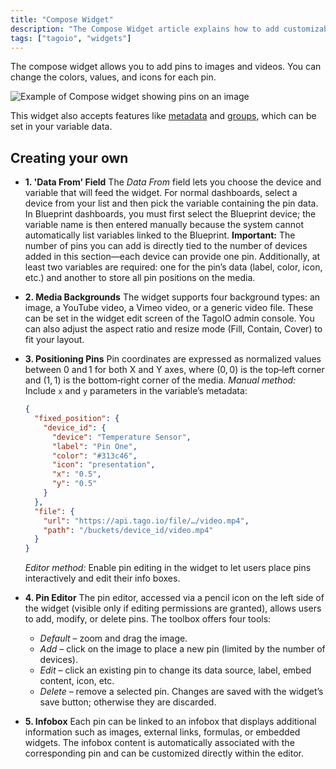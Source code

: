 ```yaml
---
title: "Compose Widget"
description: "The Compose Widget article explains how to add customizable pins to images and videos within TagoIO, including support for metadata and groups. It also outlines the main sections for configuring the widget: data source, media backgrounds, pin positioning, pin editor, and infobox settings."
tags: ["tagoio", "widgets"]
---
```

The compose widget allows you to add pins to images and videos. You can change the colors, values, and icons for each pin.

![Example of Compose widget showing pins on an image](/docs_imagem/tagoio/compose-widget-2.gif)

This widget also accepts features like [metadata](/docs/tagoio/devices/payload-parser/metadata.md) and [groups](/docs/tagoio/devices/grouping-variables.md), which can be set in your variable data.

## Creating your own

- **1. 'Data From' Field**
  The *Data From* field lets you choose the device and variable that will feed the widget. For normal dashboards, select a device from your list and then pick the variable containing the pin data. In Blueprint dashboards, you must first select the Blueprint device; the variable name is then entered manually because the system cannot automatically list variables linked to the Blueprint.
  **Important:** The number of pins you can add is directly tied to the number of devices added in this section—each device can provide one pin. Additionally, at least two variables are required: one for the pin’s data (label, color, icon, etc.) and another to store all pin positions on the media.

- **2. Media Backgrounds**
  The widget supports four background types: an image, a YouTube video, a Vimeo video, or a generic video file. These can be set in the widget edit screen of the TagoIO admin console. You can also adjust the aspect ratio and resize mode (Fill, Contain, Cover) to fit your layout.

- **3. Positioning Pins**
  Pin coordinates are expressed as normalized values between 0 and 1 for both X and Y axes, where (0, 0) is the top‑left corner and (1, 1) is the bottom‑right corner of the media.
  *Manual method:* Include `x` and `y` parameters in the variable’s metadata:
  ```json
  {
    "fixed_position": {
      "device_id": {
        "device": "Temperature Sensor",
        "label": "Pin One",
        "color": "#313c46",
        "icon": "presentation",
        "x": "0.5",
        "y": "0.5"
      }
    },
    "file": {
      "url": "https://api.tago.io/file/…/video.mp4",
      "path": "/buckets/device_id/video.mp4"
    }
  }
  ```
  *Editor method:* Enable pin editing in the widget to let users place pins interactively and edit their info boxes.

- **4. Pin Editor**
  The pin editor, accessed via a pencil icon on the left side of the widget (visible only if editing permissions are granted), allows users to add, modify, or delete pins. The toolbox offers four tools:
  - *Default* – zoom and drag the image.
  - *Add* – click on the image to place a new pin (limited by the number of devices).
  - *Edit* – click an existing pin to change its data source, label, embed content, icon, etc.
  - *Delete* – remove a selected pin.
  Changes are saved with the widget’s save button; otherwise they are discarded.

- **5. Infobox**
  Each pin can be linked to an infobox that displays additional information such as images, external links, formulas, or embedded widgets. The infobox content is automatically associated with the corresponding pin and can be customized directly within the editor.
